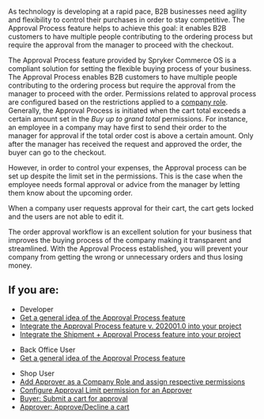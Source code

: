 As technology is developing at a rapid pace, B2B businesses need agility and flexibility to control their purchases in order to stay competitive. The Approval Process feature helps to achieve this goal: it enables B2B customers to have multiple people contributing to the ordering process but require the approval from the manager to proceed with the checkout. 

The Approval Process feature provided by Spryker Commerce OS is a compliant solution for setting the flexible buying process of your business. The Approval Process enables B2B customers to have multiple people contributing to the ordering process but require the approval from the manager to proceed with the order.  Permissions related to approval process are configured based on the restrictions applied to a [company role](https://documentation.spryker.com/v4/docs/company-roles-permissions-overview). Generally, the Approval Process is initiated when the cart total exceeds a certain amount set in the *Buy up to grand total* permissions. For instance, an employee in a company may have first to send their order to the manager for approval if the total order cost is above a certain amount. Only after the manager has received the request and approved the order, the buyer can go to the checkout.

However, in order to control your expenses, the Approval process can be set up despite the limit set in the permissions. This is the case when the employee needs formal approval or advice from the manager by letting them know about the upcoming order.

When a company user requests approval for their cart, the cart gets locked and the users are not able to edit it.

The order approval workflow is an excellent solution for your business that improves the buying process of the company making it transparent and streamlined. With the Approval Process established, you will prevent your company from getting the wrong or unnecessary orders and thus losing money.

## If you are:

<div class="mr-container">
    <div class="mr-list-container">
        <!-- col1 -->
        <div class="mr-col">
            <ul class="mr-list mr-list-green">
                <li class="mr-title">Developer</li>
                <li><a href="https://documentation.spryker.com/v4/docs/approval-process-feature-overview-202001" class="mr-link">Get a general idea of the Approval Process feature</a></li>
                        <li><a href="https://documentation.spryker.com/docs/approval-process-feature-integration" class="mr-link">Integrate the Approval Process feature v. 202001.0 into your project</a></li>
               <li><a href="https://documentation.spryker.com/docs/shipment-approval-process-feature-integration" class="mr-link"> Integrate the Shipment + Approval Process feature into your project</a></li>
            </ul>
        </div>
        <!-- col2 -->
         <div class="mr-col">
            <ul class="mr-list mr-list-green">
                <li class="mr-title">Back Office User</li>
                <li><a href="https://documentation.spryker.com/v4/docs/approval-process-feature-overview-202001" class="mr-link">Get a general idea of the Approval Process feature</a></li>
            </ul>
        </div>
        <!-- col3 -->
        <div class="mr-col">
            <ul class="mr-list mr-list-red">
                <li class="mr-title">Shop User</li>
               <li><a href="https://documentation.spryker.com/docs/approval-process-shop-guide#creating-the-approver---buyer-with-limit-roles" class="mr-link">Add Approver as a Company Role and assign respective permissions</a></li>
                <li><a href="https://documentation.spryker.com/docs/approval-process-shop-guide#configuring-approve-up-to-grand-total-permission" class="mr-link">Configure Approval Limit permission for an Approver</a></li>
                <li><a href="https://documentation.spryker.com/docs/approval-process-shop-guide#submitting-a-request-for-approval" class="mr-link">Buyer: Submit a cart for approval</a></li>
                <li><a href="https://documentation.spryker.com/docs/approval-process-shop-guide#reviewing-the-request-by-an-approver" class="mr-link">Approver: Approve/Decline a cart</a></li>
                            </ul>
        </div>
    </div>
</div>
        